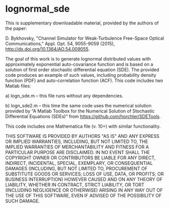 # lognormal_sde
This is supplementary downloadable material, provided by the authors of the paper:

D. Bykhovsky, "Channel Simulator for Weak-Turbulence Free-Space Optical Communications," Appl. Opt. 54, 9055-9059 (2015), http://dx.doi.org/10.1364/AO.54.009055.

The goal of this work is to generate lognormal distributed values with approximately exponential auto-covariance function and is based on a solution of first order stochastic differential equation (SDE). The provided code produces an example of such values, including probability density function (PDF) and auto-correlation function (ACF).
This code includes two Matlab files:

a) logn_sde.m – this file runs without any dependencies.

b) logn_sde2.m – this time the same code uses the numerical solution provided by “A Matlab Toolbox for the Numerical Solution of Stochastic Differential Equations (SDEs)” from https://github.com/horchler/SDETools.

This code includes one Mathematica file (v. 10+) with similar functionality.

THIS SOFTWARE IS PROVIDED BY AUTHORS "AS IS" AND ANY EXPRESS OR IMPLIED WARRANTIES, INCLUDING, BUT NOT LIMITED TO, THE IMPLIED WARRANTIES OF MERCHANTABILITY AND FITNESS FOR A PARTICULAR PURPOSE ARE DISCLAIMED. IN NO EVENT SHALL THE COPYRIGHT OWNER OR CONTRIBUTORS BE LIABLE FOR ANY DIRECT, INDIRECT, INCIDENTAL, SPECIAL, EXEMPLARY, OR CONSEQUENTIAL DAMAGES (INCLUDING, BUT NOT LIMITED TO, PROCUREMENT OF SUBSTITUTE GOODS OR SERVICES; LOSS OF USE, DATA, OR PROFITS; OR BUSINESS INTERRUPTION) HOWEVER CAUSED AND ON ANY THEORY OF LIABILITY, WHETHER IN CONTRACT, STRICT LIABILITY, OR TORT (INCLUDING NEGLIGENCE OR OTHERWISE) ARISING IN ANY WAY OUT OF THE USE OF THIS SOFTWARE, EVEN IF ADVISED OF THE POSSIBILITY OF SUCH DAMAGE.

